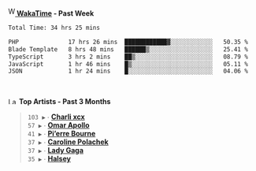 <img src="https://github.com/dxnter/dxnter/assets/17434202/67b21fa4-d36d-46f9-9dec-f23d976b00ef" alt="WakaTime Logo" width="14" height="18"/><a href="https://wakatime.com/@dxnter" target="_blank"><strong> WakaTime</strong></a><strong> - Past Week</strong>

<!--START_SECTION:waka-->

```txt
Total Time: 34 hrs 25 mins

PHP              17 hrs 26 mins  ████████████▓░░░░░░░░░░░░   50.35 %
Blade Template   8 hrs 48 mins   ██████▒░░░░░░░░░░░░░░░░░░   25.41 %
TypeScript       3 hrs 2 mins    ██▒░░░░░░░░░░░░░░░░░░░░░░   08.79 %
JavaScript       1 hr 46 mins    █▒░░░░░░░░░░░░░░░░░░░░░░░   05.11 %
JSON             1 hr 24 mins    █░░░░░░░░░░░░░░░░░░░░░░░░   04.06 %
```

<!--END_SECTION:waka-->

<br/>

<!--START_LASTFM_ARTISTS:{"period": "3month", "rows": 6}-->
<a href="https://last.fm" target="_blank"><img src="https://user-images.githubusercontent.com/17434202/215290617-e793598d-d7c9-428f-9975-156db1ba89cc.svg" alt="Last.fm Logo" width="18" height="13"/></a> **Top Artists - Past 3 Months**

> `103 ▶️` ∙ **[Charli xcx](https://www.last.fm/music/Charli+xcx)**<br/>
> `57 ▶️` ∙ **[Omar Apollo](https://www.last.fm/music/Omar+Apollo)**<br/>
> `41 ▶️` ∙ **[Pi’erre Bourne](https://www.last.fm/music/Pi%E2%80%99erre+Bourne)**<br/>
> `37 ▶️` ∙ **[Caroline Polachek](https://www.last.fm/music/Caroline+Polachek)**<br/>
> `37 ▶️` ∙ **[Lady Gaga](https://www.last.fm/music/Lady+Gaga)**<br/>
> `35 ▶️` ∙ **[Halsey](https://www.last.fm/music/Halsey)**<br/>
<!--END_LASTFM_ARTISTS-->
